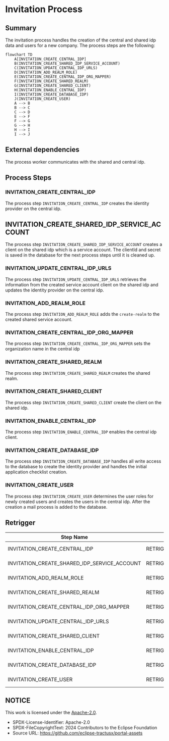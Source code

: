 # Invitation Process

## Summary

The invitation process handles the creation of the central and shared idp data and users for a new company. The process steps are the following:

```mermaid
flowchart TD
    A[INVITATION_CREATE_CENTRAL_IDP]
    B(INVITATION_CREATE_SHARED_IDP_SERVICE_ACCOUNT)
    C(INVITATION_UPDATE_CENTRAL_IDP_URLS)
    D(INVITATION_ADD_REALM_ROLE)
    E(INVITATION_CREATE_CENTRAL_IDP_ORG_MAPPER)
    F(INVITATION_CREATE_SHARED_REALM)
    G(INVITATION_CREATE_SHARED_CLIENT)
    H(INVITATION_ENABLE_CENTRAL_IDP)
    I(INVITATION_CREATE_DATABASE_IDP)
    J(INVITATION_CREATE_USER)
    A --> B
    B --> C
    C --> D
    E --> F
    F --> G
    G --> H
    H --> I
    I --> J
```

## External dependencies

The process worker communicates with the shared and central idp.

## Process Steps

### INVITATION_CREATE_CENTRAL_IDP

The process step `INVITATION_CREATE_CENTRAL_IDP` creates the identity provider on the central idp.

## INVITATION_CREATE_SHARED_IDP_SERVICE_ACCOUNT

The process step `INVITATION_CREATE_SHARED_IDP_SERVICE_ACCOUNT` creates a client on the shared idp which is a service account. The clientId and secret is saved in the database for the next process steps until it is cleaned up.

### INVITATION_UPDATE_CENTRAL_IDP_URLS

The process step `INVITATION_UPDATE_CENTRAL_IDP_URLS` retrieves the information from the created service account client on the shared idp and updates the identity provider on the central idp.

### INVITATION_ADD_REALM_ROLE

The process step `INVITATION_ADD_REALM_ROLE` adds the `create-realm` to the created shared service account.

### INVITATION_CREATE_CENTRAL_IDP_ORG_MAPPER

The process step `INVITATION_CREATE_CENTRAL_IDP_ORG_MAPPER` sets the organization name in the central idp

### INVITATION_CREATE_SHARED_REALM

The process step `INVITATION_CREATE_SHARED_REALM` creates the shared realm.

### INVITATION_CREATE_SHARED_CLIENT

The process step `INVITATION_CREATE_SHARED_CLIENT` create the client on the shared idp.

### INVITATION_ENABLE_CENTRAL_IDP

The process step `INVITATION_ENABLE_CENTRAL_IDP` enables the central idp client.

### INVITATION_CREATE_DATABASE_IDP

The process step `INVITATION_CREATE_DATABASE_IDP` handles all write access to the database to create the identity provider and handles the initial application checklist creation.

### INVITATION_CREATE_USER

The process step `INVITATION_CREATE_USER` determines the user roles for newly created users and creates the users in the central idp. After the creation a mail process is added to the database.

## Retrigger

| Step Name                                    | Retrigger Step                                         | Retrigger Endpoint                                                                 |
| -------------------------------------------- | ------------------------------------------------------ | ---------------------------------------------------------------------------------- |
| INVITATION_CREATE_CENTRAL_IDP                | RETRIGGER_INVITATION_CREATE_CENTRAL_IDP                | api/administration/invitation/{processId}/retrigger-create-central-idp             |
| INVITATION_CREATE_SHARED_IDP_SERVICE_ACCOUNT | RETRIGGER_INVITATION_CREATE_SHARED_IDP_SERVICE_ACCOUNT | api/administration/invitation/{processId}/retrigger-create-shared-idp-sa           |
| INVITATION_ADD_REALM_ROLE                    | RETRIGGER_INVITATION_ADD_REALM_ROLE                    | api/administration/invitation/{processId}/retrigger-add-realm-role                 |
| INVITATION_CREATE_SHARED_REALM               | RETRIGGER_INVITATION_CREATE_SHARED_REALMES             | api/administration/invitation/{processId}/retrigger-create-shared-realm-idp-client |
| INVITATION_CREATE_CENTRAL_IDP_ORG_MAPPER     | RETRIGGER_INVITATION_CREATE_CENTRAL_IDP_ORG_MAPPER     | api/administration/invitation/{processId}/retrigger-create-central-idp-org-mapper  |
| INVITATION_UPDATE_CENTRAL_IDP_URLS           | RETRIGGER_INVITATION_UPDATE_CENTRAL_IDP_URLS           | api/administration/invitation/{processId}/retrigger-update-central-idp-urls        |
| INVITATION_CREATE_SHARED_CLIENT              | RETRIGGER_INVITATION_CREATE_SHARED_CLIENT              | api/administration/invitation/{processId}/retrigger-invite-shared-client           |
| INVITATION_ENABLE_CENTRAL_IDP                | RETRIGGER_INVITATION_ENABLE_CENTRAL_IDP                | api/administration/invitation/{processId}/retrigger-enable-central-idp             |
| INVITATION_CREATE_DATABASE_IDP               | RETRIGGER_INVITATION_CREATE_USER                       | api/administration/invitation/{processId}/retrigger-create-database-idp            |
| INVITATION_CREATE_USER                       | RETRIGGER_INVITATION_CREATE_DATABASE_IDP               | api/administration/invitation/{processId}/retrigger-create-user                    |

## NOTICE

This work is licensed under the [Apache-2.0](https://www.apache.org/licenses/LICENSE-2.0).

- SPDX-License-Identifier: Apache-2.0
- SPDX-FileCopyrightText: 2024 Contributors to the Eclipse Foundation
- Source URL: https://github.com/eclipse-tractusx/portal-assets
